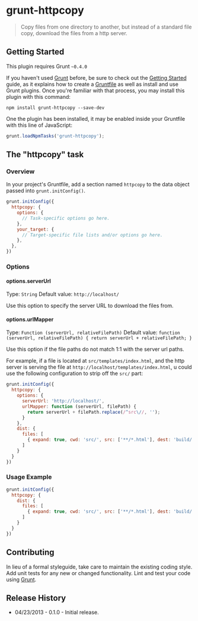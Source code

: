  # grunt-httpcopy

> Copy files from one directory to another, but instead of a standard file copy, download the files from a http server.

## Getting Started
This plugin requires Grunt `~0.4.0`

If you haven't used [Grunt](http://gruntjs.com/) before, be sure to check out the [Getting Started](http://gruntjs.com/getting-started) guide, as it explains how to create a [Gruntfile](http://gruntjs.com/sample-gruntfile) as well as install and use Grunt plugins. Once you're familiar with that process, you may install this plugin with this command:

```shell
npm install grunt-httpcopy --save-dev
```

One the plugin has been installed, it may be enabled inside your Gruntfile with this line of JavaScript:

```js
grunt.loadNpmTasks('grunt-httpcopy');
```

## The "httpcopy" task

### Overview
In your project's Gruntfile, add a section named `httpcopy` to the data object passed into `grunt.initConfig()`.

```js
grunt.initConfig({
  httpcopy: {
    options: {
      // Task-specific options go here.
    },
    your_target: {
      // Target-specific file lists and/or options go here.
    },
  },
})
```

### Options

#### options.serverUrl
Type: `String`
Default value: `http://localhost/`

Use this option to specify the server URL to download the files from.

#### options.urlMapper
Type: `Function (serverUrl, relativeFilePath)`
Default value: `function (serverUrl, relativeFilePath) { return serverUrl + relativeFilePath; }`

Use this option if the file paths do not match 1:1 with the server url paths.

For example, if a file is located at `src/templates/index.html`, and the http server is serving the file at `http://localhost/templates/index.html`, u could use the following configuration to strip off the `src/` part:

```js
grunt.initConfig({
  httpcopy: {
    options: {
      serverUrl: 'http://localhost/',
      urlMapper: function (serverUrl, filePath) {
        return serverUrl + filePath.replace(/^src\//, '');
      }
    },
    dist: {
      files: [
        { expand: true, cwd: 'src/', src: ['**/*.html'], dest: 'build/' }
      ]
    }
  }
})
```

### Usage Example

```js
grunt.initConfig({
  httpcopy: {
    dist: {
      files: [
        { expand: true, cwd: 'src/', src: ['**/*.html'], dest: 'build/' }
      ]
    }
  }
})
```

## Contributing
In lieu of a formal styleguide, take care to maintain the existing coding style. Add unit tests for any new or changed functionality. Lint and test your code using [Grunt](http://gruntjs.com/).

## Release History

* 04/23/2013 - 0.1.0 - Initial release.
